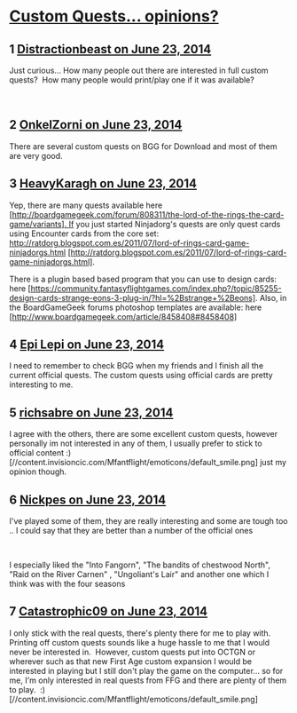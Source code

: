 # [Custom Quests... opinions?](https://community.fantasyflightgames.com/topic/109239-custom-quests-opinions/)

## 1 [Distractionbeast on June 23, 2014](https://community.fantasyflightgames.com/topic/109239-custom-quests-opinions/?do=findComment&comment=1130011)

Just curious... How many people out there are interested in full custom quests?  How many people would print/play one if it was available?

 

## 2 [OnkelZorni on June 23, 2014](https://community.fantasyflightgames.com/topic/109239-custom-quests-opinions/?do=findComment&comment=1130025)

There are several custom quests on BGG for Download and most of them are very good.

## 3 [HeavyKaragh on June 23, 2014](https://community.fantasyflightgames.com/topic/109239-custom-quests-opinions/?do=findComment&comment=1130235)

Yep, there are many quests available here [http://boardgamegeek.com/forum/808311/the-lord-of-the-rings-the-card-game/variants]. If you just started Ninjadorg's quests are only quest cards using Encounter cards from the core set: http://ratdorg.blogspot.com.es/2011/07/lord-of-rings-card-game-ninjadorgs.html [http://ratdorg.blogspot.com.es/2011/07/lord-of-rings-card-game-ninjadorgs.html].

There is a plugin based based program that you can use to design cards: here [https://community.fantasyflightgames.com/index.php?/topic/85255-design-cards-strange-eons-3-plug-in/?hl=%2Bstrange+%2Beons]. Also, in the BoardGameGeek forums photoshop templates are available: here [http://www.boardgamegeek.com/article/8458408#8458408]

## 4 [Epi Lepi on June 23, 2014](https://community.fantasyflightgames.com/topic/109239-custom-quests-opinions/?do=findComment&comment=1130312)

I need to remember to check BGG when my friends and I finish all the current official quests. The custom quests using official cards are pretty interesting to me.

## 5 [richsabre on June 23, 2014](https://community.fantasyflightgames.com/topic/109239-custom-quests-opinions/?do=findComment&comment=1130347)

I agree with the others, there are some excellent custom quests, however personally im not interested in any of them, I usually prefer to stick to official content :) [//content.invisioncic.com/Mfantflight/emoticons/default_smile.png] just my opinion though.

## 6 [Nickpes on June 23, 2014](https://community.fantasyflightgames.com/topic/109239-custom-quests-opinions/?do=findComment&comment=1130521)

I've played some of them, they are really interesting and some are tough too .. I could say that they are better than a number of the official ones 

 

I especially liked the "Into Fangorn", "The bandits of chestwood North", "Raid on the River Carnen" , "Ungoliant's Lair" and another one which I think was with the four seasons

## 7 [Catastrophic09 on June 23, 2014](https://community.fantasyflightgames.com/topic/109239-custom-quests-opinions/?do=findComment&comment=1130681)

I only stick with the real quests, there's plenty there for me to play with. Printing off custom quests sounds like a huge hassle to me that I would never be interested in.  However, custom quests put into OCTGN or wherever such as that new First Age custom expansion I would be interested in playing but I still don't play the game on the computer... so for me, I'm only interested in real quests from FFG and there are plenty of them to play.  :) [//content.invisioncic.com/Mfantflight/emoticons/default_smile.png]


